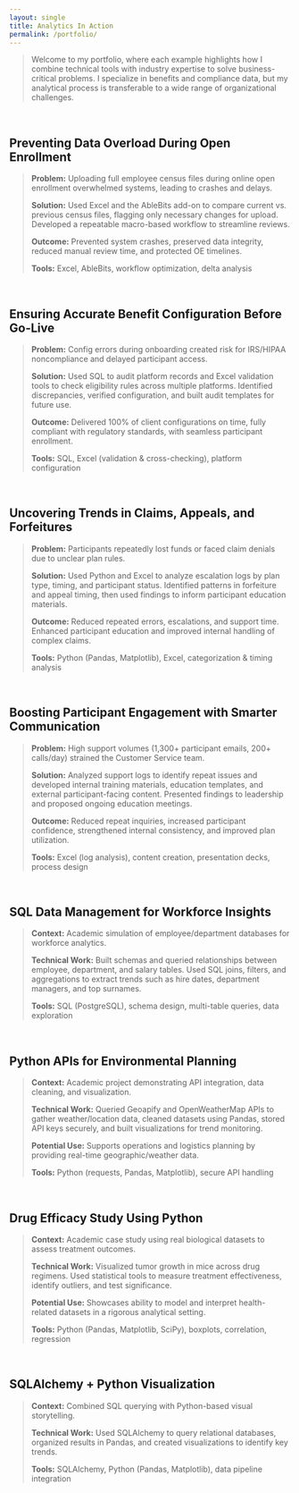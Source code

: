 ```yaml
---
layout: single
title: Analytics In Action
permalink: /portfolio/
---
```


> Welcome to my portfolio, where each example highlights how I combine technical tools with industry expertise to solve business-critical problems. I specialize in benefits and compliance data, but my analytical process is transferable to a wide range of organizational challenges.
> 

<br>

## Preventing Data Overload During Open Enrollment
> **Problem:** Uploading full employee census files during online open enrollment overwhelmed systems, leading to crashes and delays.
> 
> **Solution:** Used Excel and the AbleBits add-on to compare current vs. previous census files, flagging only necessary changes for upload. Developed a repeatable macro-based workflow to streamline reviews.
> 
> **Outcome:** Prevented system crashes, preserved data integrity, reduced manual review time, and protected OE timelines.
> 
> **Tools:** Excel, AbleBits, workflow optimization, delta analysis
> 

<br>

## Ensuring Accurate Benefit Configuration Before Go-Live
> **Problem:** Config errors during onboarding created risk for IRS/HIPAA noncompliance and delayed participant access.
> 
> **Solution:** Used SQL to audit platform records and Excel validation tools to check eligibility rules across multiple platforms. Identified discrepancies, verified configuration, and built audit templates for future use.
> 
> **Outcome:** Delivered 100% of client configurations on time, fully compliant with regulatory standards, with seamless participant enrollment.
> 
> **Tools:** SQL, Excel (validation & cross-checking), platform configuration
> 

<br>

## Uncovering Trends in Claims, Appeals, and Forfeitures
> **Problem:** Participants repeatedly lost funds or faced claim denials due to unclear plan rules.
> 
> **Solution:** Used Python and Excel to analyze escalation logs by plan type, timing, and participant status. Identified patterns in forfeiture and appeal timing, then used findings to inform participant education materials.
> 
> **Outcome:** Reduced repeated errors, escalations, and support time. Enhanced participant education and improved internal handling of complex claims.
> 
> **Tools:** Python (Pandas, Matplotlib), Excel, categorization & timing analysis
> 

<br>

## Boosting Participant Engagement with Smarter Communication
> **Problem:** High support volumes (1,300+ participant emails, 200+ calls/day) strained the Customer Service team.
> 
> **Solution:** Analyzed support logs to identify repeat issues and developed internal training materials, education templates, and external participant-facing content. Presented findings to leadership and proposed ongoing education meetings.
> 
> **Outcome:** Reduced repeat inquiries, increased participant confidence, strengthened internal consistency, and improved plan utilization.
> 
> **Tools:** Excel (log analysis), content creation, presentation decks, process design
> 

<br>

## SQL Data Management for Workforce Insights
> **Context:** Academic simulation of employee/department databases for workforce analytics.
> 
> **Technical Work:** Built schemas and queried relationships between employee, department, and salary tables. Used SQL joins, filters, and aggregations to extract trends such as hire dates, department managers, and top surnames.
> 
> **Tools:** SQL (PostgreSQL), schema design, multi-table queries, data exploration
> 

<br>

## Python APIs for Environmental Planning
> **Context:** Academic project demonstrating API integration, data cleaning, and visualization.
> 
> **Technical Work:** Queried Geoapify and OpenWeatherMap APIs to gather weather/location data, cleaned datasets using Pandas, stored API keys securely, and built visualizations for trend monitoring.
> 
> **Potential Use:** Supports operations and logistics planning by providing real-time geographic/weather data.
> 
> **Tools:** Python (requests, Pandas, Matplotlib), secure API handling
> 

<br>

## Drug Efficacy Study Using Python
> **Context:** Academic case study using real biological datasets to assess treatment outcomes.
> 
> **Technical Work:** Visualized tumor growth in mice across drug regimens. Used statistical tools to measure treatment effectiveness, identify outliers, and test significance.
> 
> **Potential Use:** Showcases ability to model and interpret health-related datasets in a rigorous analytical setting.
> 
> **Tools:** Python (Pandas, Matplotlib, SciPy), boxplots, correlation, regression
> 

<br>

## SQLAlchemy + Python Visualization
> **Context:** Combined SQL querying with Python-based visual storytelling.
> 
> **Technical Work:** Used SQLAlchemy to query relational databases, organized results in Pandas, and created visualizations to identify key trends.
> 
> **Tools:** SQLAlchemy, Python (Pandas, Matplotlib), data pipeline integration
> 
